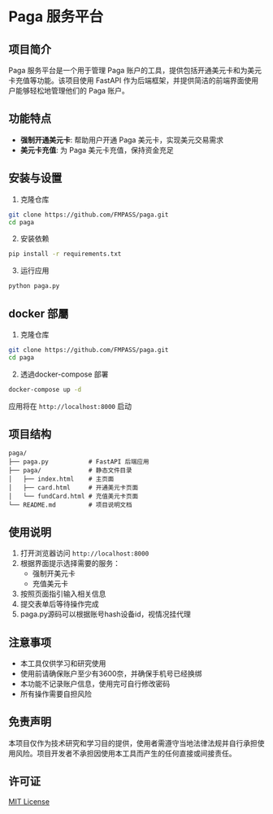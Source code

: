 # Paga 服务平台

## 项目简介

Paga 服务平台是一个用于管理 Paga 账户的工具，提供包括开通美元卡和为美元卡充值等功能。该项目使用 FastAPI 作为后端框架，并提供简洁的前端界面使用户能够轻松地管理他们的 Paga 账户。

## 功能特点

- **强制开通美元卡**: 帮助用户开通 Paga 美元卡，实现美元交易需求
- **美元卡充值**: 为 Paga 美元卡充值，保持资金充足

## 安装与设置

1. 克隆仓库
```bash
git clone https://github.com/FMPASS/paga.git
cd paga
```

2. 安装依赖
```bash
pip install -r requirements.txt
```

3. 运行应用
```bash
python paga.py
```

## docker 部屬
1. 克隆仓库
```bash
git clone https://github.com/FMPASS/paga.git
cd paga
```

2. 透過docker-compose 部署
```bash
docker-compose up -d
```


应用将在 `http://localhost:8000` 启动

## 项目结构

```
paga/
├── paga.py           # FastAPI 后端应用
├── paga/             # 静态文件目录
│   ├── index.html    # 主页面
│   ├── card.html     # 开通美元卡页面
│   └── fundCard.html # 充值美元卡页面
└── README.md         # 项目说明文档
```

## 使用说明

1. 打开浏览器访问 `http://localhost:8000`
2. 根据界面提示选择需要的服务：
   - 强制开美元卡
   - 充值美元卡
3. 按照页面指引输入相关信息
4. 提交表单后等待操作完成
5. paga.py源码可以根据账号hash设备id，视情况挂代理

## 注意事项
- 本工具仅供学习和研究使用
- 使用前请确保账户至少有3600奈，并确保手机号已经换绑
- 本功能不记录账户信息，使用完可自行修改密码
- 所有操作需要自担风险

## 免责声明

本项目仅作为技术研究和学习目的提供，使用者需遵守当地法律法规并自行承担使用风险。项目开发者不承担因使用本工具而产生的任何直接或间接责任。

## 许可证

[MIT License](https://opensource.org/licenses/MIT)
